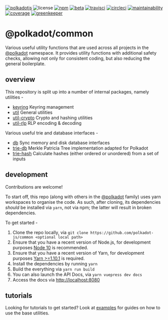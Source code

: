 [![polkadotjs](https://img.shields.io/badge/polkadot-js-orange?logo=&style=for-the-badge)](https://polkadot.js.org)
![license](https://img.shields.io/badge/License-Apache%202.0-blue?label=&logo=apache&style=for-the-badge)
[![npm](https://img.shields.io/npm/v/@polkadot/util?label=&logo=npm&style=for-the-badge)](https://www.npmjs.com/package/@polkadot/util)
[![beta](https://img.shields.io/npm/v/@polkadot/util/beta?label=&logo=npm&style=for-the-badge)](https://www.npmjs.com/package/@polkadot/util)
[![travisci](https://img.shields.io/travis/com/polkadot-js/common?label=&logo=travis&style=for-the-badge)](https://travis-ci.com/polkadot-js/common)
[![circleci](https://img.shields.io/circleci/build/github/polkadot-js/common/master?label=&logo=circleci&style=for-the-badge)](https://circleci.com/gh/polkadot-js/common)
[![maintainability](https://img.shields.io/codeclimate/maintainability/polkadot-js/common?label=&logo=code-climate&style=for-the-badge)](https://codeclimate.com/github/polkadot-js/common)
[![coverage](https://img.shields.io/codeclimate/coverage/polkadot-js/common?label=&logo=code-climate&style=for-the-badge)](https://codeclimate.com/github/polkadot-js/common)
[![greenkeeper](https://img.shields.io/badge/greenkeeper-enabled-brightgreen?label=&logo=greenkeeper&style=for-the-badge)](https://greenkeeper.io/)

# @polkadot/common

Various useful utility functions that are used across all projects in the [@polkadot](https://polkadot.js.org) namespace. It provides utility functions with additional safety checks, allowing not only for consistent coding, but also reducing the general boilerplate.

## overview

This repository is split up into a number of internal packages, namely utilities -

- [keyring](packages/keyring/) Keyring management
- [util](packages/util/) General utilities
- [util-crypto](packages/util-crypto/) Crypto and hashing utilities
- [util-rlp](packages/util-rlp/) RLP encoding & decoding

Various useful trie and database interfaces -

- [db](packages/db/) Sync memory and disk database interfaces
- [trie-db](packages/trie-db/) Merkle Patricia Tree implementation adapted for Polkadot
- [trie-hash](packages/trie-hash/) Calculate hashes (either ordered or unordered) from a set of inputs

## development

Contributions are welcome!

To start off, this repo (along with others in the [@polkadot](https://github.com/polkadot-js/) family) uses yarn workspaces to organise the code. As such, after cloning, its dependencies _should_ be installed via `yarn`, not via npm; the latter will result in broken dependencies.

To get started -

1. Clone the repo locally, via `git clone https://github.com/polkadot-js/common <optional local path>`
2. Ensure that you have a recent version of Node.js, for development purposes [Node 10](https://nodejs.org/en/) is recommended.
3. Ensure that you have a recent version of Yarn, for development purposes [Yarn >=1.10.1](https://yarnpkg.com/docs/install) is required.
4. Install the dependencies by running `yarn`
5. Build the everything via `yarn run build`
6. You can also launch the API Docs, via `yarn vuepress dev docs`
7. Access the docs via [http://localhost:8080](http://localhost:8080)

## tutorials

Looking for tutorials to get started? Look at [examples](https://polkadot.js.org/api/examples/keyring/) for guides on how to use the base utilities.
